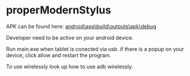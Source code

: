 # properModernStylus
APK can be found here: [android\app\build\outputs\apk\debug](https://github.com/Sett17/properModernStylus/blob/master/android/app/build/outputs/apk/debug/)

Developer need to be active on your android device.

Run main.exe when tablet is conected via usb. if there is a popup on your device, click allow and restart the program.

To use wirelessly look up how to use adb wirelessly.

